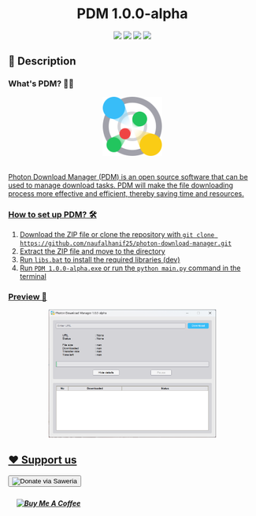 <!-- Title -->
<div align="center">
    <h1>PDM 1.0.0-alpha</h1>
</div>

<!-- Badges -->
<div align="center">
    <img src="https://img.shields.io/badge/Python-FFD43B?style=for-the-badge&logo=python&logoColor=blue" /> 
    <img src="https://img.shields.io/badge/Numpy-777BB4?style=for-the-badge&logo=numpy&logoColor=white" /> 
    <img src="https://img.shields.io/badge/Shell_Script-121011?style=for-the-badge&logo=gnu-bash&logoColor=white" /> 
    <img src="https://img.shields.io/badge/Visual_Studio_Code-0078D4?style=for-the-badge&logo=visual%20studio%20code&logoColor=white" />
</div>

<!-- Descriptions -->
<h2>
    📝 Description
    <h3>
        <b>What's PDM? 🤷🏻</b>
    </h3>
</h2>

<div align="center">
    <a href="https://github.com/naufalhanif25/photon-download-manager/blob/main/public/icon.png">
    <img src="https://github.com/naufalhanif25/photon-download-manager/blob/main/public/icon.png" style="width: 120px; max-width: 100%; height: 120px; max-height: 100%" />
    <br><br>
</div>

Photon Download Manager (PDM) is an open source software that can be used to manage download tasks. PDM will make the file downloading process more effective and efficient, thereby saving time and resources.

<!-- Setup -->
<h3>
    <b>How to set up PDM? 🛠️</b>
</h3>

1. Download the ZIP file or clone the repository with `git clone https://github.com/naufalhanif25/photon-download-manager.git`
2. Extract the ZIP file and move to the directory
3. Run `libs.bat` to install the required libraries (dev)
4. Run `PDM 1.0.0-alpha.exe` or run the `python main.py` command in the terminal

<!-- Preview -->
<h3>
    <b>Preview 📸</b>
</h3>

<div align="center">
    <a href="https://github.com/naufalhanif25/photon-download-manager/blob/main/public/preview.png">
    <img src="https://github.com/naufalhanif25/photon-download-manager/blob/main/public/preview.png" style="width: 340px; max-width: 100%; height: 260px; max-height: 100%" />
</div>

<!-- Donation -->
<h2>
    ❤️ Support us
    <h5>
        <a href="https://saweria.co/minkudeveloper" target="_blank" style="justify: center;"> 
            <button>
                <img src="https://encrypted-tbn0.gstatic.com/images?q=tbn:ANd9GcR2n797tizOh5Lk4p0xeQsYjsVkW6mZ7uN4BipecBl7My2s4LFc-sU_MGhrz-mS4s5k6N8&usqp=CAU" alt="Donate via Saweria" style="width: 200px; height: 120px; vertical-align: middle;">
            </button> 
        </a>
    </h5>
    <h5>&nbsp;&nbsp;&nbsp;&nbsp;
        <a href="https://buymeacoffee.com/minkudev" target="_blank" style="justify: center;">
            <img src="https://img.shields.io/badge/Buy%20Me%20a%20Coffee-ffdd00?style=for-the-badge&logo=buy-me-a-coffee&logoColor=black" alt="Buy Me A Coffee" style="width: 160px; heigh: 64px; vertical-align: middle;" >
        </a>
    </h5>
</h2>